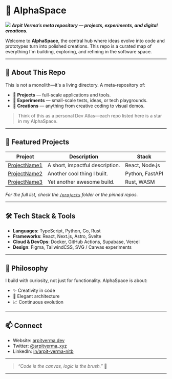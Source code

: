 # 🚀 AlphaSpace
![](https://scontent.fhyd1-2.fna.fbcdn.net/v/t39.30808-6/488674052_976258181359546_9180405829644682768_n.jpg?_nc_cat=100&ccb=1-7&_nc_sid=86c6b0&_nc_ohc=_G8-1n1mh_IQ7kNvwGQriK4&_nc_oc=AdlxQUr4KDM8JRcJEq4uiU7EuGB0C60qhjqgOiu48eYVnLrL7DmNAryEAB1N-YhfXIkCBuai1Dc4PXiqjwwyxsVS&_nc_zt=23&_nc_ht=scontent.fhyd1-2.fna&_nc_gid=Y0bbJxkOvXRgUEDH3ywitA&oh=00_AfEHtxBEUbzCfFxPc6BPP38LIn5g3K5clgovMkFhMKm_uA&oe=680065FF)
**_Arpit Verma’s meta repository — projects, experiments, and digital creations._**

Welcome to **AlphaSpace**, the central hub where ideas evolve into code and prototypes turn into polished creations. This repo is a curated map of everything I'm building, exploring, and refining in the software space.

---

## 🧠 About This Repo

This is not a monolith—it's a living directory. A meta-repository of:

- 📁 **Projects** — full-scale applications and tools.
- 🔬 **Experiments** — small-scale tests, ideas, or tech playgrounds.
- 🎨 **Creations** — anything from creative coding to visual demos.

> Think of this as a personal Dev Atlas—each repo listed here is a star in my AlphaSpace.

---

## 📌 Featured Projects

| Project | Description | Stack |
|--------|-------------|-------|
| [ProjectName1](link) | A short, impactful description. | React, Node.js |
| [ProjectName2](link) | Another cool thing I built. | Python, FastAPI |
| [ProjectName3](link) | Yet another awesome build. | Rust, WASM |

_For the full list, check the [`/projects`](./projects) folder or the pinned repos._

---

## 🛠️ Tech Stack & Tools

- **Languages**: TypeScript, Python, Go, Rust
- **Frameworks**: React, Next.js, Astro, Svelte
- **Cloud & DevOps**: Docker, GitHub Actions, Supabase, Vercel
- **Design**: Figma, TailwindCSS, SVG / Canvas experiments

---

## 📓 Philosophy

I build with curiosity, not just for functionality. AlphaSpace is about:

- ✨ Creativity in code
- 🧩 Elegant architecture
- 📈 Continuous evolution

---

## 📫 Connect

- Website: [arpitverma.dev](https://arpitverma.dev)
- Twitter: [@arpitverma_xyz](https://twitter.com/arpitverma_xyz)
- LinkedIn: [in/arpit-verma-nitb](https://www.linkedin.com/in/arpit-verma-nitb/)

---

> _“Code is the canvas, logic is the brush.”_ 🎨

---

